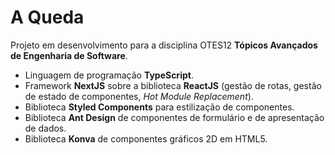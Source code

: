 # A Queda

Projeto em desenvolvimento para a disciplina OTES12 **Tópicos Avançados de Engenharia de Software**.

* Linguagem de programação **TypeScript**.
* Framework **NextJS** sobre a biblioteca **ReactJS** (gestão de rotas, gestão de estado de componentes, *Hot Module Replacement*).
* Biblioteca **Styled Components** para estilização de componentes.
* Biblioteca **Ant Design** de componentes de formulário e de apresentação de dados.
* Biblioteca **Konva** de componentes gráficos 2D em HTML5.